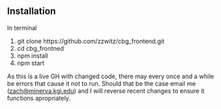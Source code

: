 

## Installation
In terminal 
<ol>
  <li> git clone https://github.com/zzwitz/cbg_frontend.git</li>
  <li> cd cbg_frontned </li>
  <li> npm install </li>
  <li> npm start <lil>
</ol>

As this is a live GH with changed code, there may every once and a while be errors that cause it not to run. Should that be the case email me (zach@minerva.kgi.edu) and I will reverse recent changes to ensure it functions apropriately. 
